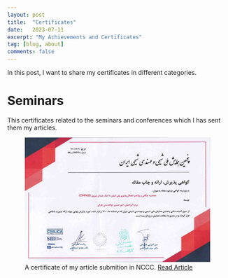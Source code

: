 ```yaml
---
layout: post
title:  "Certificates"
date:   2023-07-11
excerpt: "My Achievements and Certificates"
tag: [blog, about]
comments: false
---
```

In this post, I want to share my certificates in different categories.
# Seminars
This certificates related to the seminars and conferences which I has sent them my articles.
<figure>
    <img src="/about/Certificates/Article/Compass.jpg">
    <figcaption>A certificate of my article submition in NCCC. <a href="https://www.researchgate.net/publication/359134335_Calculation_of_density_and_solubility_parameter_of_polyethylene_with_COMPASS_force_field?_sg%5B0%5D=bGjBUwzaE3FAcBs42nkvkS8Y1UALzZ6j_YgKVhWwtKiA5Fg4-NSHEpPYGKPlfwZ3rLQcrMax6gXsdcDdURWEXUY_ekyjV9TL7xJFqB2y.dY27bp4LQiai3TcQOa5e5AmMPOMc8G4HmWG52f9CsmoxeKkobksdK7ipJYRoTV1Az-ByKUAY3gZeeupr58cHGg">Read Article</a></figcaption>
    
</figure>
